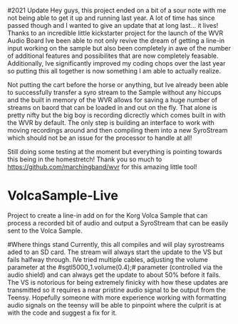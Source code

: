 #2021 Update
Hey guys, this project ended on a bit of a sour note with me not being able to get it up and running last year. A lot of time has since passed though and I wanted to give an update that at long last... it lives! Thanks to an incredible little kickstarter project for the launch of the WVR Audio Board Ive been able to not only revive the dream of getting a line-in input working on the sample but also been completely in awe of the number of additional features and possibilites that are now completely feasable. Additionally, Ive significantly improved my coding chops over the last year so putting this all together is now something I am able to actually realize. 

Not putting the cart before the horse or anything, but Ive already been able to successfully transfer a syro stream to the Sample without any hiccups and the built in memory of the WVR allows for saving a huge number of streams on baord that can be loaded in and out on the fly. That alone is pretty nifty but the big boy is recording dicrectly which comes built in with the WVR by default. The only step is building an interface to work with moving recordings around and then compiling them into a new SyroStream which should not be an issue for the processor to handle at all!

Still doing some testing at the moment but everything is pointing towards this being in the homestretch! Thank you so much to https://github.com/marchingband/wvr for this amazing little tool!

# VolcaSample-Live
Project to create a line-in add on for the Korg Volca Sample that can process a recorded bit of audio and output a SyroStream that can be easily sent to the Volca Sample.

#Where things stand
Currently, this all compiles and will play syrostreams aded to an SD card. The stream will always start the update to the VS but fails halfway through. IVe tried multiple cables, adjusting the volume parameter at the #sgtl5000_1.volume(0.4);# parameter (controlled via the audio shield) and can always get the update to about 50% before it fails. The VS is notorious for being extremely finicky with how these updates are transmitted so it requires a near pristine audio signal to be output from the Teensy. Hopefully someone with more experience working with formatting audio signals on the teensy will be able to pinpoint where the culprit is at with the code and suggest a fix for it.
